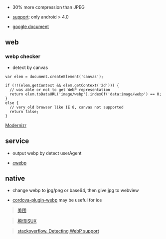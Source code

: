 * 30% more compression than JPEG

* [support](http://caniuse.com/#search=webp): only android > 4.0

* [google document](https://developers.google.com/speed/webp/faq?hl=zh-cn)

## web

### webp checker

* detect by canvas

```
var elem = document.createElement('canvas');

if (!!(elem.getContext && elem.getContext('2d'))) {
  // was able or not to get WebP representation
  return elem.toDataURL('image/webp').indexOf('data:image/webp') == 0;
}
else {
  // very old browser like IE 8, canvas not supported
  return false;
}

```

[Modernizr](https://modernizr.com/download?webp-setclasses)

## service
* output webp by detect userAgent

* [cwebp](https://developers.google.com/speed/webp/docs/cwebp)

## native
* change webp to jpg/png or base64, then give jpg to webview

* [cordova-plugin-webp](https://github.com/dpogue/cordova-plugin-webp) may be useful for ios

> [美团](http://zmx.im/blog?bname=webp)

> [腾讯ISUX](https://isux.tencent.com/introduction-of-webp.html)

> [stackoverflow, Detecting WebP support](http://stackoverflow.com/questions/5573096/detecting-webp-support)
